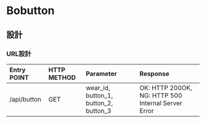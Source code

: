 # Bobutton

## 設計

### URL設計

| Entry POINT | HTTP METHOD | Parameter | Response |
|:------------|:------------|:----------|:---------|
| /api/button | GET         | wear_id, button_1, button_2, button_3 | OK: HTTP 200OK, NG: HTTP 500 Internal Server Error |


